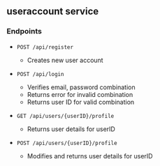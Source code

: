 ## useraccount service

### Endpoints

- `POST /api/register`

  - Creates new user account

- `POST /api/login`

  - Verifies email, password combination
  - Returns error for invalid combination
  - Returns user ID for valid combination

- `GET /api/users/{userID}/profile`

  - Returns user details for userID

- `POST /api/users/{userID}/profile`

  - Modifies and returns user details for userID
